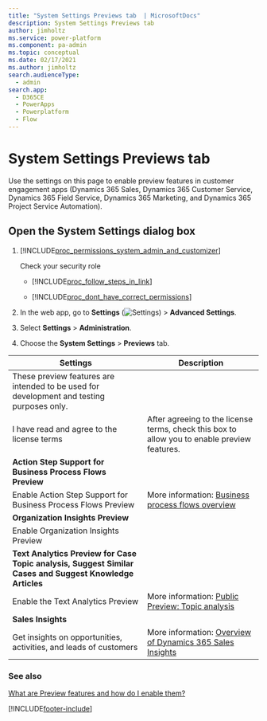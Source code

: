 ```yaml
---
title: "System Settings Previews tab  | MicrosoftDocs"
description: System Settings Previews tab 
author: jimholtz
ms.service: power-platform
ms.component: pa-admin
ms.topic: conceptual
ms.date: 02/17/2021
ms.author: jimholtz
search.audienceType: 
  - admin
search.app:
  - D365CE
  - PowerApps
  - Powerplatform
  - Flow
---
```

# System Settings Previews tab

Use the settings on this page to enable preview features in customer engagement apps (Dynamics 365 Sales, Dynamics 365 Customer Service, Dynamics 365 Field Service, Dynamics 365 Marketing, and Dynamics 365 Project Service Automation).

<!-- legacy procedure -->
  
## Open the System Settings dialog box 
  
1. [!INCLUDE[proc_permissions_system_admin_and_customizer](../includes/proc-permissions-system-admin-and-customizer.md)]  
  
    Check your security role  
  
   - [!INCLUDE[proc_follow_steps_in_link](../includes/proc-follow-steps-in-link.md)]  
  
   - [!INCLUDE[proc_dont_have_correct_permissions](../includes/proc-dont-have-correct-permissions.md)]  
  
2. In the web app, go to **Settings** (![Settings](media/settings-gear-icon.png "Settings")) > **Advanced Settings**.

3. Select **Settings** > **Administration**.
  
4. Choose the **System Settings** > **Previews** tab.  
  
|Settings|Description|  
|--------------|-----------------|  
|These preview features are intended to be used for development and testing purposes only.||
|I have read and agree to the license terms|After agreeing to the license terms, check this box to allow you to enable preview features.|
|**Action Step Support for Business Process Flows Preview**||
|Enable Action Step Support for Business Process Flows Preview|More information: [Business process flows overview](https://docs.microsoft.com/power-automate/business-process-flows-overview)|
|**Organization Insights Preview**||
|Enable Organization Insights Preview| |
|**Text Analytics Preview for Case Topic analysis, Suggest Similar Cases and Suggest Knowledge Articles**||
|Enable the Text Analytics Preview|More information: [Public Preview: Topic analysis](https://technet.microsoft.com/library/mt752501.aspx)|
|**Sales Insights**||
|Get insights on opportunities, activities, and leads of customers |More information: [Overview of Dynamics 365 Sales Insights](https://docs.microsoft.com/dynamics365/ai/sales/overview)|

### See also
[What are Preview features and how do I enable them?](what-are-preview-features-how-do-i-enable-them.md)


[!INCLUDE[footer-include](../includes/footer-banner.md)]